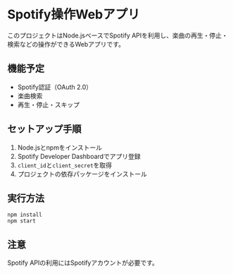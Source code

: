 # Spotify操作Webアプリ

このプロジェクトはNode.jsベースでSpotify APIを利用し、楽曲の再生・停止・検索などの操作ができるWebアプリです。

## 機能予定
- Spotify認証（OAuth 2.0）
- 楽曲検索
- 再生・停止・スキップ

## セットアップ手順
1. Node.jsとnpmをインストール
2. Spotify Developer Dashboardでアプリ登録
3. `client_id`と`client_secret`を取得
4. プロジェクトの依存パッケージをインストール

## 実行方法
```
npm install
npm start
```

## 注意
Spotify APIの利用にはSpotifyアカウントが必要です。
